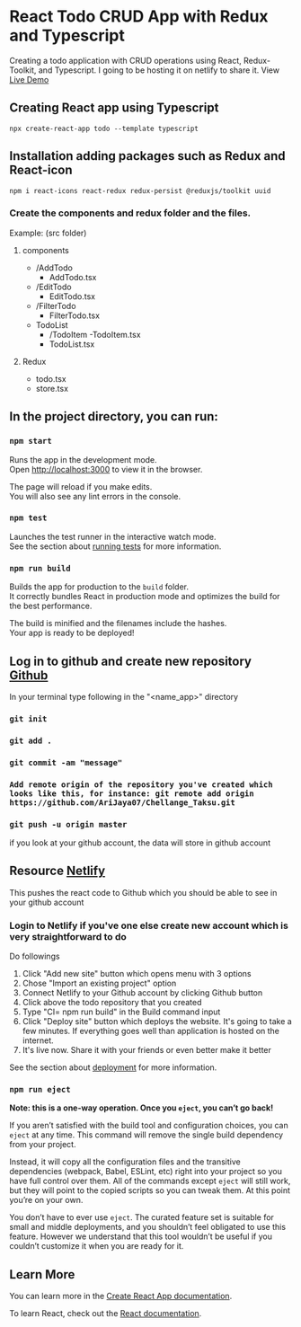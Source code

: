 # React Todo CRUD App with Redux and Typescript
Creating a todo application with CRUD operations using React, Redux-Toolkit, and Typescript. I going to be hosting it  on netlify to share it. 
View [Live Demo](https://63ac142608fb7b568e5809fb--dainty-gnome-cdbbf6.netlify.app/)

## Creating React app using Typescript
    npx create-react-app todo --template typescript

## Installation adding packages such as Redux and React-icon
    npm i react-icons react-redux redux-persist @reduxjs/toolkit uuid

### Create the components and redux folder and the files.
Example: (src folder)
1. components
   - /AddTodo
     - AddTodo.tsx
   - /EditTodo
     - EditTodo.tsx
   - /FilterTodo
     - FilterTodo.tsx
   - TodoList
     - /TodoItem
        -TodoItem.tsx
     - TodoList.tsx
     
2. Redux
   - todo.tsx
   - store.tsx

## In the project directory, you can run:

### `npm start`

Runs the app in the development mode.\
Open [http://localhost:3000](http://localhost:3000) to view it in the browser.

The page will reload if you make edits.\
You will also see any lint errors in the console.

### `npm test`

Launches the test runner in the interactive watch mode.\
See the section about [running tests](https://facebook.github.io/create-react-app/docs/running-tests) for more information.

### `npm run build`

Builds the app for production to the `build` folder.\
It correctly bundles React in production mode and optimizes the build for the best performance.

The build is minified and the filenames include the hashes.\
Your app is ready to be deployed!

## Log in to github and create new repository [Github](https://github.com/AriJaya07/Chellange_Taksu)
In your terminal type following in the "<name_app>" directory
### `git init`
### `git add .`
### `git commit -am "message"`
### `Add remote origin of the repository you've created which looks like this, for instance: git remote add origin https://github.com/AriJaya07/Chellange_Taksu.git`
### `git push -u origin master`
if you look at your github account, the data will store in github account

## Resource [Netlify](https://www.netlify.com/)
This pushes the react code to Github which you should be able to see in your github account 
### Login to Netlify if you've one else create new account which is very straightforward to do
Do followings
1. Click "Add new site" button which opens menu with 3 options
2. Chose "Import an existing project" option
3. Connect Netlify to your Github account by clicking Github button
4. Click above the todo repository that you created
5. Type "CI= npm run build" in the Build command input
6. Click "Deploy site" button which deploys the website. It's going to take a few minutes. If everything goes well than application is hosted on the internet.
7. It's live now. Share it with your friends or even better make it better


See the section about [deployment](https://facebook.github.io/create-react-app/docs/deployment) for more information.

### `npm run eject`

**Note: this is a one-way operation. Once you `eject`, you can’t go back!**

If you aren’t satisfied with the build tool and configuration choices, you can `eject` at any time. This command will remove the single build dependency from your project.

Instead, it will copy all the configuration files and the transitive dependencies (webpack, Babel, ESLint, etc) right into your project so you have full control over them. All of the commands except `eject` will still work, but they will point to the copied scripts so you can tweak them. At this point you’re on your own.

You don’t have to ever use `eject`. The curated feature set is suitable for small and middle deployments, and you shouldn’t feel obligated to use this feature. However we understand that this tool wouldn’t be useful if you couldn’t customize it when you are ready for it.

## Learn More

You can learn more in the [Create React App documentation](https://facebook.github.io/create-react-app/docs/getting-started).

To learn React, check out the [React documentation](https://reactjs.org/).
